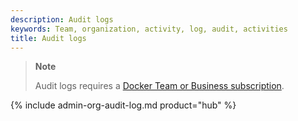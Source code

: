 ```yaml
---
description: Audit logs
keywords: Team, organization, activity, log, audit, activities
title: Audit logs
---
```


> **Note**
>
> Audit logs requires a [Docker Team or Business subscription](../subscription/index.md).

{% include admin-org-audit-log.md product="hub" %}